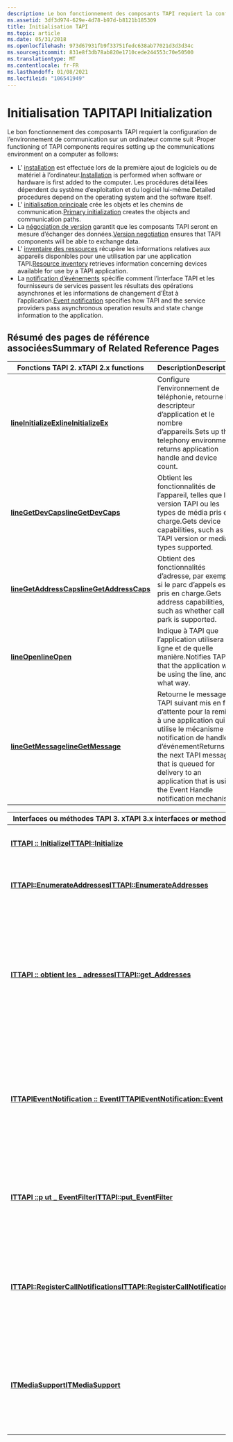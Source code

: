 ```yaml
---
description: Le bon fonctionnement des composants TAPI requiert la configuration de l’environnement de communication sur un ordinateur.
ms.assetid: 3df3d974-629e-4d78-b97d-b8121b185309
title: Initialisation TAPI
ms.topic: article
ms.date: 05/31/2018
ms.openlocfilehash: 973d67931fb9f33751fedc638ab77021d3d3d34c
ms.sourcegitcommit: 831e8f3db78ab820e1710cede244553c70e50500
ms.translationtype: MT
ms.contentlocale: fr-FR
ms.lasthandoff: 01/08/2021
ms.locfileid: "106541949"
---
```

# <a name="tapi-initialization"></a><span data-ttu-id="124ce-103">Initialisation TAPI</span><span class="sxs-lookup"><span data-stu-id="124ce-103">TAPI Initialization</span></span>

<span data-ttu-id="124ce-104">Le bon fonctionnement des composants TAPI requiert la configuration de l’environnement de communication sur un ordinateur comme suit :</span><span class="sxs-lookup"><span data-stu-id="124ce-104">Proper functioning of TAPI components requires setting up the communications environment on a computer as follows:</span></span>

-   <span data-ttu-id="124ce-105">L' [installation](installation.md) est effectuée lors de la première ajout de logiciels ou de matériel à l’ordinateur.</span><span class="sxs-lookup"><span data-stu-id="124ce-105">[Installation](installation.md) is performed when software or hardware is first added to the computer.</span></span> <span data-ttu-id="124ce-106">Les procédures détaillées dépendent du système d’exploitation et du logiciel lui-même.</span><span class="sxs-lookup"><span data-stu-id="124ce-106">Detailed procedures depend on the operating system and the software itself.</span></span>
-   <span data-ttu-id="124ce-107">L' [initialisation principale](primary-initialization.md) crée les objets et les chemins de communication.</span><span class="sxs-lookup"><span data-stu-id="124ce-107">[Primary initialization](primary-initialization.md) creates the objects and communication paths.</span></span>
-   <span data-ttu-id="124ce-108">La [négociation de version](version-negotiation.md) garantit que les composants TAPI seront en mesure d’échanger des données.</span><span class="sxs-lookup"><span data-stu-id="124ce-108">[Version negotiation](version-negotiation.md) ensures that TAPI components will be able to exchange data.</span></span>
-   <span data-ttu-id="124ce-109">L' [inventaire des ressources](resource-inventory.md) récupère les informations relatives aux appareils disponibles pour une utilisation par une application TAPI.</span><span class="sxs-lookup"><span data-stu-id="124ce-109">[Resource inventory](resource-inventory.md) retrieves information concerning devices available for use by a TAPI application.</span></span>
-   <span data-ttu-id="124ce-110">La [notification d’événements](event-notification.md) spécifie comment l’interface TAPI et les fournisseurs de services passent les résultats des opérations asynchrones et les informations de changement d’État à l’application.</span><span class="sxs-lookup"><span data-stu-id="124ce-110">[Event notification](event-notification.md) specifies how TAPI and the service providers pass asynchronous operation results and state change information to the application.</span></span>

## <a name="summary-of-related-reference-pages"></a><span data-ttu-id="124ce-111">Résumé des pages de référence associées</span><span class="sxs-lookup"><span data-stu-id="124ce-111">Summary of Related Reference Pages</span></span>



| <span data-ttu-id="124ce-112">Fonctions TAPI 2. x</span><span class="sxs-lookup"><span data-stu-id="124ce-112">TAPI 2.x functions</span></span>                                        | <span data-ttu-id="124ce-113">Description</span><span class="sxs-lookup"><span data-stu-id="124ce-113">Description</span></span>                                                                                                                       |
|-----------------------------------------------------------|-----------------------------------------------------------------------------------------------------------------------------------|
| [<span data-ttu-id="124ce-114">**lineInitializeEx**</span><span class="sxs-lookup"><span data-stu-id="124ce-114">**lineInitializeEx**</span></span>](/windows/win32/api/tapi/nf-tapi-lineinitializeexa)     | <span data-ttu-id="124ce-115">Configure l’environnement de téléphonie, retourne le descripteur d’application et le nombre d’appareils.</span><span class="sxs-lookup"><span data-stu-id="124ce-115">Sets up the telephony environment, returns application handle and device count.</span></span>                                                   |
| [<span data-ttu-id="124ce-116">**lineGetDevCaps**</span><span class="sxs-lookup"><span data-stu-id="124ce-116">**lineGetDevCaps**</span></span>](/windows/win32/api/tapi/nf-tapi-linegetdevcaps)         | <span data-ttu-id="124ce-117">Obtient les fonctionnalités de l’appareil, telles que la version TAPI ou les types de média pris en charge.</span><span class="sxs-lookup"><span data-stu-id="124ce-117">Gets device capabilities, such as TAPI version or media types supported.</span></span>                                                          |
| [<span data-ttu-id="124ce-118">**lineGetAddressCaps**</span><span class="sxs-lookup"><span data-stu-id="124ce-118">**lineGetAddressCaps**</span></span>](/windows/win32/api/tapi/nf-tapi-linegetaddresscaps) | <span data-ttu-id="124ce-119">Obtient des fonctionnalités d’adresse, par exemple si le parc d’appels est pris en charge.</span><span class="sxs-lookup"><span data-stu-id="124ce-119">Gets address capabilities, such as whether call park is supported.</span></span>                                                                |
| [<span data-ttu-id="124ce-120">**lineOpen**</span><span class="sxs-lookup"><span data-stu-id="124ce-120">**lineOpen**</span></span>](/windows/win32/api/tapi/nf-tapi-lineopen)                     | <span data-ttu-id="124ce-121">Indique à TAPI que l’application utilisera la ligne et de quelle manière.</span><span class="sxs-lookup"><span data-stu-id="124ce-121">Notifies TAPI that the application will be using the line, and in what way.</span></span>                                                       |
| [<span data-ttu-id="124ce-122">**lineGetMessage**</span><span class="sxs-lookup"><span data-stu-id="124ce-122">**lineGetMessage**</span></span>](/windows/win32/api/tapi/nf-tapi-linegetmessage)         | <span data-ttu-id="124ce-123">Retourne le message TAPI suivant mis en file d’attente pour la remise à une application qui utilise le mécanisme de notification de handle d’événement</span><span class="sxs-lookup"><span data-stu-id="124ce-123">Returns the next TAPI message that is queued for delivery to an application that is using the Event Handle notification mechanism</span></span> |



 



| <span data-ttu-id="124ce-124">Interfaces ou méthodes TAPI 3. x</span><span class="sxs-lookup"><span data-stu-id="124ce-124">TAPI 3.x interfaces or methods</span></span>                                                | <span data-ttu-id="124ce-125">Description</span><span class="sxs-lookup"><span data-stu-id="124ce-125">Description</span></span>                                                                                                                                |
|-------------------------------------------------------------------------------|--------------------------------------------------------------------------------------------------------------------------------------------|
| [<span data-ttu-id="124ce-126">**ITTAPI :: Initialize**</span><span class="sxs-lookup"><span data-stu-id="124ce-126">**ITTAPI::Initialize**</span></span>](/windows/desktop/api/tapi3if/nf-tapi3if-ittapi-initialize)                               | <span data-ttu-id="124ce-127">Configure l’environnement de téléphonie.</span><span class="sxs-lookup"><span data-stu-id="124ce-127">Sets up telephony environment.</span></span>                                                                                                             |
| [<span data-ttu-id="124ce-128">**ITTAPI::EnumerateAddresses**</span><span class="sxs-lookup"><span data-stu-id="124ce-128">**ITTAPI::EnumerateAddresses**</span></span>](/windows/desktop/api/tapi3if/nf-tapi3if-ittapi-enumerateaddresses)               | <span data-ttu-id="124ce-129">Énumère les adresses actuellement disponibles.</span><span class="sxs-lookup"><span data-stu-id="124ce-129">Enumerates addresses currently available.</span></span>                                                                                                  |
| [<span data-ttu-id="124ce-130">**ITTAPI :: obtient les \_ adresses**</span><span class="sxs-lookup"><span data-stu-id="124ce-130">**ITTAPI::get\_Addresses**</span></span>](/windows/desktop/api/tapi3if/nf-tapi3if-ittapi-get_addresses)                        | <span data-ttu-id="124ce-131">Crée une collection d’adresses actuellement disponibles.</span><span class="sxs-lookup"><span data-stu-id="124ce-131">Creates a collection of addresses currently available.</span></span> <span data-ttu-id="124ce-132">Fourni pour les applications clientes Automation, telles que celles écrites en Visual Basic.</span><span class="sxs-lookup"><span data-stu-id="124ce-132">Provided for Automation client applications, such as those written in Visual Basic.</span></span> |
| [<span data-ttu-id="124ce-133">**ITTAPIEventNotification :: Event**</span><span class="sxs-lookup"><span data-stu-id="124ce-133">**ITTAPIEventNotification::Event**</span></span>](/windows/desktop/api/Tapi3if/nf-tapi3if-ittapieventnotification-event)       | <span data-ttu-id="124ce-134">Détermine la réponse à une notification d’événement asynchrone.</span><span class="sxs-lookup"><span data-stu-id="124ce-134">Determines response to an asynchronous event notification.</span></span> <span data-ttu-id="124ce-135">Implémentée par l’application, appelée par l’interface TAPI.</span><span class="sxs-lookup"><span data-stu-id="124ce-135">Implemented by the application, invoked by TAPI.</span></span>                                |
| [<span data-ttu-id="124ce-136">**ITTAPI ::p ut \_ EventFilter**</span><span class="sxs-lookup"><span data-stu-id="124ce-136">**ITTAPI::put\_EventFilter**</span></span>](/windows/desktop/api/tapi3if/nf-tapi3if-ittapi-put_eventfilter)                    | <span data-ttu-id="124ce-137">Définit le masque de filtre d’événement, qui avertit l’interface TAPI des événements requis par l’application.</span><span class="sxs-lookup"><span data-stu-id="124ce-137">Sets the event filter mask, which notifies TAPI which events the application requires.</span></span>                                                     |
| [<span data-ttu-id="124ce-138">**ITTAPI::RegisterCallNotifications**</span><span class="sxs-lookup"><span data-stu-id="124ce-138">**ITTAPI::RegisterCallNotifications**</span></span>](/windows/desktop/api/tapi3if/nf-tapi3if-ittapi-registercallnotifications) | <span data-ttu-id="124ce-139">Indique à TAPI de transmettre les sessions entrantes de l’application pour une adresse et un ensemble de types de média spécifiés.</span><span class="sxs-lookup"><span data-stu-id="124ce-139">Instructs TAPI to pass the application incoming sessions for a specified address and set of media types.</span></span>                                   |
| [<span data-ttu-id="124ce-140">**ITMediaSupport**</span><span class="sxs-lookup"><span data-stu-id="124ce-140">**ITMediaSupport**</span></span>](/windows/desktop/api/tapi3if/nn-tapi3if-itmediasupport)                                      | <span data-ttu-id="124ce-141">Permet à une application de découvrir les fonctionnalités de support multimédia pour une adresse.</span><span class="sxs-lookup"><span data-stu-id="124ce-141">Allows an application to discover the media support capabilities for an address.</span></span>                                                           |



 

 

 

